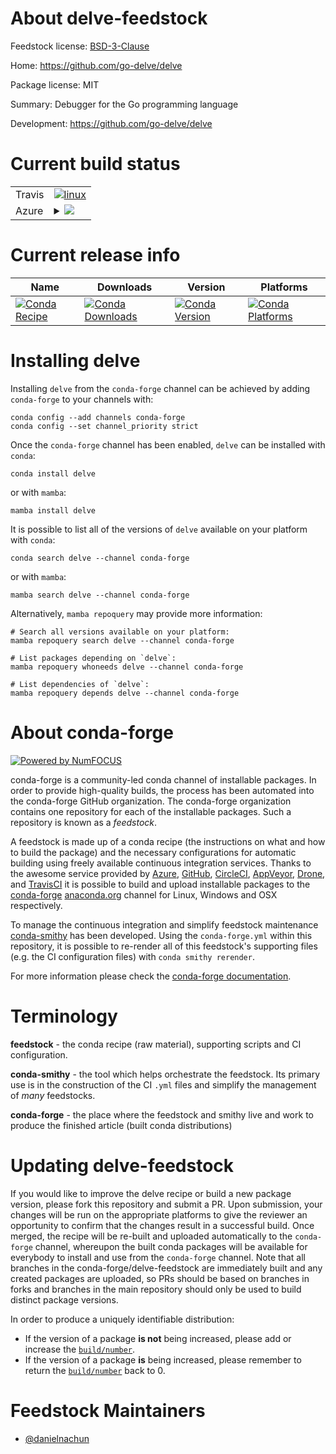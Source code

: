 About delve-feedstock
=====================

Feedstock license: [BSD-3-Clause](https://github.com/conda-forge/delve-feedstock/blob/main/LICENSE.txt)

Home: https://github.com/go-delve/delve

Package license: MIT

Summary: Debugger for the Go programming language

Development: https://github.com/go-delve/delve

Current build status
====================


<table><tr>
    <td>Travis</td>
    <td>
      <a href="https://app.travis-ci.com/conda-forge/delve-feedstock">
        <img alt="linux" src="https://img.shields.io/travis/com/conda-forge/delve-feedstock/main.svg?label=Linux">
      </a>
    </td>
  </tr>
    
  <tr>
    <td>Azure</td>
    <td>
      <details>
        <summary>
          <a href="https://dev.azure.com/conda-forge/feedstock-builds/_build/latest?definitionId=23148&branchName=main">
            <img src="https://dev.azure.com/conda-forge/feedstock-builds/_apis/build/status/delve-feedstock?branchName=main">
          </a>
        </summary>
        <table>
          <thead><tr><th>Variant</th><th>Status</th></tr></thead>
          <tbody><tr>
              <td>linux_64</td>
              <td>
                <a href="https://dev.azure.com/conda-forge/feedstock-builds/_build/latest?definitionId=23148&branchName=main">
                  <img src="https://dev.azure.com/conda-forge/feedstock-builds/_apis/build/status/delve-feedstock?branchName=main&jobName=linux&configuration=linux%20linux_64_" alt="variant">
                </a>
              </td>
            </tr><tr>
              <td>linux_aarch64</td>
              <td>
                <a href="https://dev.azure.com/conda-forge/feedstock-builds/_build/latest?definitionId=23148&branchName=main">
                  <img src="https://dev.azure.com/conda-forge/feedstock-builds/_apis/build/status/delve-feedstock?branchName=main&jobName=linux&configuration=linux%20linux_aarch64_" alt="variant">
                </a>
              </td>
            </tr><tr>
              <td>osx_64</td>
              <td>
                <a href="https://dev.azure.com/conda-forge/feedstock-builds/_build/latest?definitionId=23148&branchName=main">
                  <img src="https://dev.azure.com/conda-forge/feedstock-builds/_apis/build/status/delve-feedstock?branchName=main&jobName=osx&configuration=osx%20osx_64_" alt="variant">
                </a>
              </td>
            </tr><tr>
              <td>osx_arm64</td>
              <td>
                <a href="https://dev.azure.com/conda-forge/feedstock-builds/_build/latest?definitionId=23148&branchName=main">
                  <img src="https://dev.azure.com/conda-forge/feedstock-builds/_apis/build/status/delve-feedstock?branchName=main&jobName=osx&configuration=osx%20osx_arm64_" alt="variant">
                </a>
              </td>
            </tr><tr>
              <td>win_64</td>
              <td>
                <a href="https://dev.azure.com/conda-forge/feedstock-builds/_build/latest?definitionId=23148&branchName=main">
                  <img src="https://dev.azure.com/conda-forge/feedstock-builds/_apis/build/status/delve-feedstock?branchName=main&jobName=win&configuration=win%20win_64_" alt="variant">
                </a>
              </td>
            </tr>
          </tbody>
        </table>
      </details>
    </td>
  </tr>
</table>

Current release info
====================

| Name | Downloads | Version | Platforms |
| --- | --- | --- | --- |
| [![Conda Recipe](https://img.shields.io/badge/recipe-delve-green.svg)](https://anaconda.org/conda-forge/delve) | [![Conda Downloads](https://img.shields.io/conda/dn/conda-forge/delve.svg)](https://anaconda.org/conda-forge/delve) | [![Conda Version](https://img.shields.io/conda/vn/conda-forge/delve.svg)](https://anaconda.org/conda-forge/delve) | [![Conda Platforms](https://img.shields.io/conda/pn/conda-forge/delve.svg)](https://anaconda.org/conda-forge/delve) |

Installing delve
================

Installing `delve` from the `conda-forge` channel can be achieved by adding `conda-forge` to your channels with:

```
conda config --add channels conda-forge
conda config --set channel_priority strict
```

Once the `conda-forge` channel has been enabled, `delve` can be installed with `conda`:

```
conda install delve
```

or with `mamba`:

```
mamba install delve
```

It is possible to list all of the versions of `delve` available on your platform with `conda`:

```
conda search delve --channel conda-forge
```

or with `mamba`:

```
mamba search delve --channel conda-forge
```

Alternatively, `mamba repoquery` may provide more information:

```
# Search all versions available on your platform:
mamba repoquery search delve --channel conda-forge

# List packages depending on `delve`:
mamba repoquery whoneeds delve --channel conda-forge

# List dependencies of `delve`:
mamba repoquery depends delve --channel conda-forge
```


About conda-forge
=================

[![Powered by
NumFOCUS](https://img.shields.io/badge/powered%20by-NumFOCUS-orange.svg?style=flat&colorA=E1523D&colorB=007D8A)](https://numfocus.org)

conda-forge is a community-led conda channel of installable packages.
In order to provide high-quality builds, the process has been automated into the
conda-forge GitHub organization. The conda-forge organization contains one repository
for each of the installable packages. Such a repository is known as a *feedstock*.

A feedstock is made up of a conda recipe (the instructions on what and how to build
the package) and the necessary configurations for automatic building using freely
available continuous integration services. Thanks to the awesome service provided by
[Azure](https://azure.microsoft.com/en-us/services/devops/), [GitHub](https://github.com/),
[CircleCI](https://circleci.com/), [AppVeyor](https://www.appveyor.com/),
[Drone](https://cloud.drone.io/welcome), and [TravisCI](https://travis-ci.com/)
it is possible to build and upload installable packages to the
[conda-forge](https://anaconda.org/conda-forge) [anaconda.org](https://anaconda.org/)
channel for Linux, Windows and OSX respectively.

To manage the continuous integration and simplify feedstock maintenance
[conda-smithy](https://github.com/conda-forge/conda-smithy) has been developed.
Using the ``conda-forge.yml`` within this repository, it is possible to re-render all of
this feedstock's supporting files (e.g. the CI configuration files) with ``conda smithy rerender``.

For more information please check the [conda-forge documentation](https://conda-forge.org/docs/).

Terminology
===========

**feedstock** - the conda recipe (raw material), supporting scripts and CI configuration.

**conda-smithy** - the tool which helps orchestrate the feedstock.
                   Its primary use is in the construction of the CI ``.yml`` files
                   and simplify the management of *many* feedstocks.

**conda-forge** - the place where the feedstock and smithy live and work to
                  produce the finished article (built conda distributions)


Updating delve-feedstock
========================

If you would like to improve the delve recipe or build a new
package version, please fork this repository and submit a PR. Upon submission,
your changes will be run on the appropriate platforms to give the reviewer an
opportunity to confirm that the changes result in a successful build. Once
merged, the recipe will be re-built and uploaded automatically to the
`conda-forge` channel, whereupon the built conda packages will be available for
everybody to install and use from the `conda-forge` channel.
Note that all branches in the conda-forge/delve-feedstock are
immediately built and any created packages are uploaded, so PRs should be based
on branches in forks and branches in the main repository should only be used to
build distinct package versions.

In order to produce a uniquely identifiable distribution:
 * If the version of a package **is not** being increased, please add or increase
   the [``build/number``](https://docs.conda.io/projects/conda-build/en/latest/resources/define-metadata.html#build-number-and-string).
 * If the version of a package **is** being increased, please remember to return
   the [``build/number``](https://docs.conda.io/projects/conda-build/en/latest/resources/define-metadata.html#build-number-and-string)
   back to 0.

Feedstock Maintainers
=====================

* [@danielnachun](https://github.com/danielnachun/)

